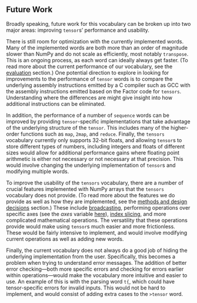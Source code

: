 ## Future Work

Broadly speaking, future work for this vocabulary can be broken up into two major areas: improving `tensor`s’ performance and usability.

There is still room for optimization with the currently implemented words. Many of the implemented words are both more than an order of magnitude slower than NumPy and do not scale as efficiently, most notably `transpose`. This is an ongoing process, as each word can ideally always get faster. (To read more about the current performance of our vocabulary, see the [evaluation](evaluation.md) section.) One potential direction to explore in looking for improvements to the performance of `tensor` words is to compare the underlying assembly instructions emitted by a C compiler such as GCC with the assembly instructions emitted based on the Factor code for `tensors`. Understanding where the differences are might give insight into how additional instructions can be eliminated.

In addition, the performance of a number of `sequence` words can be improved by providing `tensor`-specific implementations that take advantage of the underlying structure of the `tensor`. This includes many of the higher-order functions such as `map`, `2map`, and `reduce`. Finally, the `tensors` vocabulary currently only supports 32-bit floats, and allowing `tensor`s to store different types of numbers, including integers and floats of different sizes would allow for additional performance gains where floating point arithmetic is either not necessary or not necessary at that precision. This would involve changing the underlying implementation of `tensor`s and modifying multiple words.

To improve the usability of the `tensors` vocabulary, there are a number of crucial features implemented with NumPy arrays that the `tensors` vocabulary does not provide. (To read more about the features we do provide as well as how they are implemented, see the [methods and design decisions](methods.md) section.) These include [broadcasting](https://docs.scipy.org/doc/numpy/user/basics.broadcasting.html), performing operations over specific axes (see the _axes_ variable [here](https://numpy.org/doc/stable/reference/generated/numpy.transpose.html)), [index slicing](https://numpy.org/doc/stable/reference/arrays.indexing.html), and more complicated mathematical operations. The versatility that these operations provide would make using `tensor`s much easier and more frictionless. These would be fairly intensive to implement, and would involve modifying current operations as well as adding new words.

Finally, the current vocabulary does not always do a good job of hiding the underlying implementation from the user. Specifically, this becomes a problem when trying to understand error messages. The addition of better error checking—both more specific errors and checking for errors earlier within operations—would make the vocabulary more intuitive and easier to use. An example of this is with the parsing word `t{`, which could have tensor-specific errors for invalid inputs. This would not be hard to implement, and would consist of adding extra cases to the `>tensor` word.
